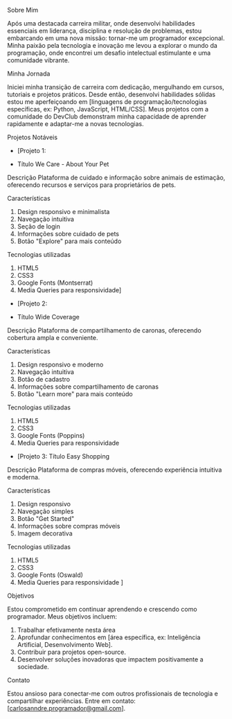 Sobre Mim

Após uma destacada carreira militar, onde desenvolvi habilidades essenciais em liderança, disciplina e resolução de problemas, estou embarcando em uma nova missão: tornar-me um programador excepcional. Minha paixão pela tecnologia e inovação me levou a explorar o mundo 
da programação, onde encontrei um desafio intelectual estimulante e uma comunidade vibrante.

Minha Jornada

Iniciei minha transição de carreira com dedicação, mergulhando em cursos, tutoriais e projetos práticos. Desde então, desenvolvi habilidades sólidas estou me aperfeiçoando em [linguagens de programação/tecnologias específicas, ex: Python, JavaScript, HTML/CSS]. 
Meus projetos com a comunidade do DevClub demonstram minha capacidade de aprender rapidamente e adaptar-me a novas tecnologias.

Projetos Notáveis

- [Projeto 1:

- Título
We Care - About Your Pet

Descrição
Plataforma de cuidado e informação sobre animais de estimação, oferecendo recursos e serviços para proprietários de pets.

Características

1. Design responsivo e minimalista
2. Navegação intuitiva
3. Seção de login
4. Informações sobre cuidado de pets
5. Botão "Explore" para mais conteúdo

Tecnologias utilizadas

1. HTML5
2. CSS3
3. Google Fonts (Montserrat)
4. Media Queries para responsividade]

- [Projeto 2:

- Título
Wide Coverage

Descrição
Plataforma de compartilhamento de caronas, oferecendo cobertura ampla e conveniente.

Características

1. Design responsivo e moderno
2. Navegação intuitiva
3. Botão de cadastro
4. Informações sobre compartilhamento de caronas
5. Botão "Learn more" para mais conteúdo

Tecnologias utilizadas

1. HTML5
2. CSS3
3. Google Fonts (Poppins)
4. Media Queries para responsividade


-  [Projeto 3: Título
Easy Shopping

Descrição
Plataforma de compras móveis, oferecendo experiência intuitiva e moderna.

Características

1. Design responsivo
2. Navegação simples
3. Botão "Get Started"
4. Informações sobre compras móveis
5. Imagem decorativa

Tecnologias utilizadas

1. HTML5
2. CSS3
3. Google Fonts (Oswald)
4. Media Queries para responsividade
]

Objetivos

Estou comprometido em continuar aprendendo e crescendo como programador. Meus objetivos incluem:

1. Trabalhar efetivamente nesta área
2. Aprofundar conhecimentos em [área específica, ex: Inteligência Artificial, Desenvolvimento Web].
3. Contribuir para projetos open-source.
4. Desenvolver soluções inovadoras que impactem positivamente a sociedade.

Contato

Estou ansioso para conectar-me com outros profissionais de tecnologia e compartilhar experiências. Entre em contato: [carlosanndre.programador@gmail.com].

